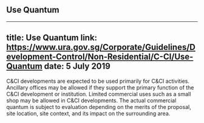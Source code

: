 
## Use Quantum
---
title: Use Quantum
link: https://www.ura.gov.sg/Corporate/Guidelines/Development-Control/Non-Residential/C-CI/Use-Quantum
date: 5 July 2019
---

C&CI developments are expected to be used primarily for C&CI activities. Ancillary offices may be allowed if they support the primary function of the C&CI development or institution. Limited commercial uses such as a small shop may be allowed in C&CI developments. The actual commercial quantum is subject to evaluation depending on the merits of the proposal, site location, site context, and its impact on the surrounding area.
